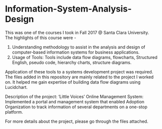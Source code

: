 # Information-System-Analysis-Design

This was one of the courses I took in Fall 2017 @ Santa Clara University. The highlights of this course were -
 1. Understanding methodology to assist in the analysis and design of computer-based information systems for business applications. 
 2. Usage of Tools: Tools include data flow diagrams, flowcharts, Structured English, pseudo code, hierarchy charts, structure diagrams. 

Application of these tools to a systems development project was required. The files added in this repository are mainly related to the project I worked on. It helped me gain expertise of building data flow diagrams using Lucidchart.

Description of the project:
‘Little Voices’ Online Management System: Implemented a portal and management system that enabled Adoption Organization to track information of several departments on a one-stop platform.

For more details about the project, please go through the files attached.
